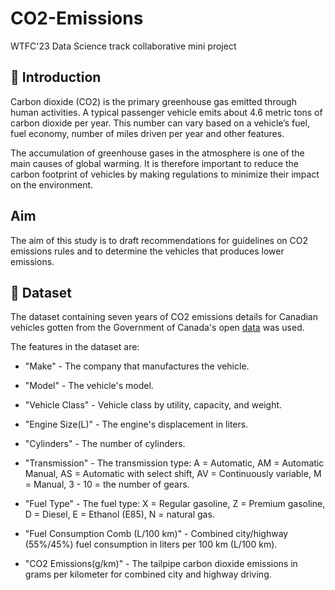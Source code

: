 # CO2-Emissions
WTFC'23 Data Science track collaborative mini project

## 📖 Introduction
Carbon dioxide (CO2) is the primary greenhouse gas emitted through human activities. A typical passenger vehicle emits about 4.6 metric tons of carbon dioxide per year. This number can vary based on a vehicle’s fuel, fuel economy,  number of miles driven per year and other features. 

The accumulation of greenhouse gases in the atmosphere is one of the main causes of global warming. It is therefore important to reduce the carbon footprint of vehicles by making regulations to minimize their impact on the environment.
## Aim
The aim of this study is to draft recommendations for guidelines on CO2 emissions rules and to determine the vehicles that produces lower emissions.

## 💾 Dataset
The dataset containing seven years of CO2 emissions details for Canadian vehicles gotten from the Government of Canada's open [data](https://open.canada.ca/data/en/dataset98f1a129-f628-4ce4-b24d-6f16bf24dd64#wb-auto-6)
was used.

The features in the dataset are:
- "Make" - The company that manufactures the vehicle.

- "Model" - The vehicle's model.

- "Vehicle Class" - Vehicle class by utility, capacity, and weight.

- "Engine Size(L)" - The engine's displacement in liters.

- "Cylinders" - The number of cylinders.

- "Transmission" - The transmission type: A = Automatic, AM = Automatic Manual, AS = Automatic with select shift, AV = Continuously variable, M = Manual, 3 - 10 = the number of gears.

- "Fuel Type" - The fuel type: X = Regular gasoline, Z = Premium gasoline, D = Diesel, E = Ethanol (E85), N = natural gas.

- "Fuel Consumption Comb (L/100 km)" - Combined city/highway (55%/45%) fuel consumption in liters per 100 km (L/100 km).

- "CO2 Emissions(g/km)" - The tailpipe carbon dioxide emissions in grams per kilometer for combined city and highway driving.
